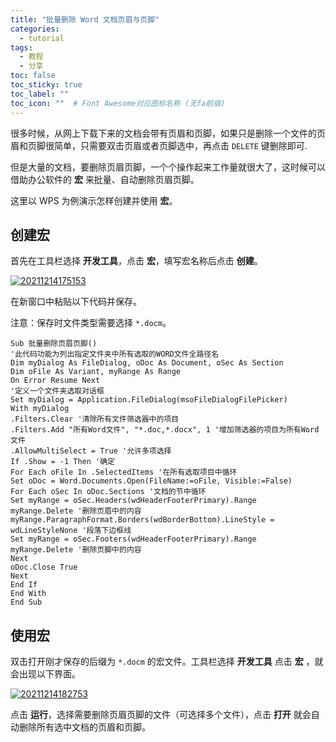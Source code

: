 ```yaml
---
title: "批量删除 Word 文档页眉与页脚"
categories:
  - tutorial
tags:
  - 教程
  - 分享
toc: false
toc_sticky: true
toc_label: ""
toc_icon: ""  # Font Awesome对应图标名称 (无fa前缀)	
---
```

很多时候，从网上下载下来的文档会带有页眉和页脚，如果只是删除一个文件的页眉和页脚很简单，只需要双击页眉或者页脚选中，再点击 `DELETE` 键删除即可.

但是大量的文档，要删除页眉页脚，一个个操作起来工作量就很大了，这时候可以借助办公软件的 **宏** 来批量、自动删除页眉页脚。

这里以 WPS 为例演示怎样创建并使用 **宏**。

## 创建宏
首先在工具栏选择 **开发工具**，点击 **宏**，填写宏名称后点击 **创建**。

[![20211214175153](https://fastly.jsdelivr.net/gh/sunete/imghost/img20211214175153.png)](https://fastly.jsdelivr.net/gh/sunete/imghost/img20211214175153.png)

在新窗口中粘贴以下代码并保存。

注意：保存时文件类型需要选择 `*.docm`。

```
Sub 批量删除页眉页脚()
'此代码功能为列出指定文件夹中所有选取的WORD文件全路径名
Dim myDialog As FileDialog, oDoc As Document, oSec As Section
Dim oFile As Variant, myRange As Range
On Error Resume Next
'定义一个文件夹选取对话框
Set myDialog = Application.FileDialog(msoFileDialogFilePicker)
With myDialog
.Filters.Clear '清除所有文件筛选器中的项目
.Filters.Add "所有Word文件", "*.doc,*.docx", 1 '增加筛选器的项目为所有Word文件
.AllowMultiSelect = True '允许多项选择
If .Show = -1 Then '确定
For Each oFile In .SelectedItems '在所有选取项目中循环
Set oDoc = Word.Documents.Open(FileName:=oFile, Visible:=False)
For Each oSec In oDoc.Sections '文档的节中循环
Set myRange = oSec.Headers(wdHeaderFooterPrimary).Range
myRange.Delete '删除页眉中的内容
myRange.ParagraphFormat.Borders(wdBorderBottom).LineStyle = wdLineStyleNone '段落下边框线
Set myRange = oSec.Footers(wdHeaderFooterPrimary).Range
myRange.Delete '删除页脚中的内容
Next
oDoc.Close True
Next
End If
End With
End Sub
```

## 使用宏
双击打开刚才保存的后缀为 `*.docm` 的宏文件。工具栏选择 **开发工具** 点击 **宏** ，就会出现以下界面。

[![20211214182753](https://fastly.jsdelivr.net/gh/sunete/imghost/img20211214182753.png)](https://fastly.jsdelivr.net/gh/sunete/imghost/img20211214182753.png)

点击 **运行**，选择需要删除页眉页脚的文件（可选择多个文件），点击 **打开** 就会自动删除所有选中文档的页眉和页脚。